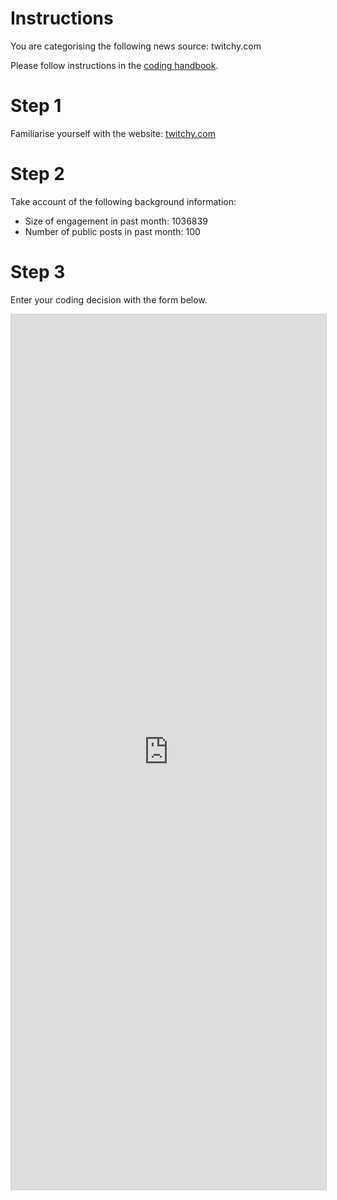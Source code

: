 # Instructions

You are categorising the following news source: twitchy.com

Please follow instructions in the [coding handbook](http://comprop.oii.ox.ac.uk/).

# Step 1

Familiarise yourself with the website: [twitchy.com](twitchy.com)

# Step 2

Take account of the following background information:

* Size of engagement in past month: 1036839
* Number of public posts in past month: 100

# Step 3

Enter your coding decision with the form below.

<iframe class="airtable-embed"
    src="https://airtable.com/embed/shra38QF3aALor26z?backgroundColor=blue&prefill_Media%20source=twitchy.com&prefill_Coder=Bob" frameborder="0"
    onmousewheel="" width="100%" height="1400" style="background: transparent; border: 1px solid #ccc;"></iframe>